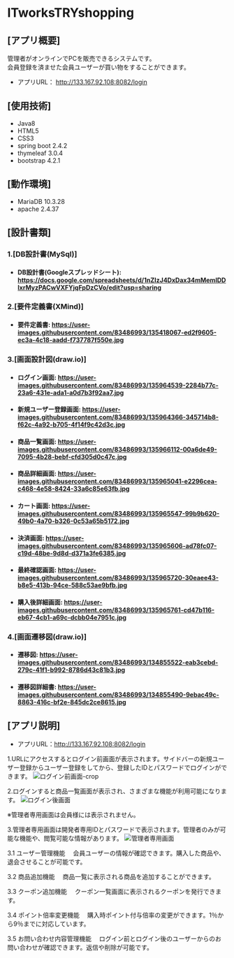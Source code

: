 # ITworksTRYshopping

## [アプリ概要]
管理者がオンラインでPCを販売できるシステムです。  
会員登録を済ませた会員ユーザーが買い物をすることができます。  
* アプリURL： http://133.167.92.108:8082/login

## [使用技術]
* Java8
* HTML5
* CSS3
* spring boot 2.4.2
* thymeleaf 3.0.4
* bootstrap 4.2.1

## [動作環境]
* MariaDB 10.3.28
* apache 2.4.37

 ## [設計書類]
 
 
### 1.[DB設計書(MySql)]  

* #### DB設計書(Googleスプレッドシート): https://docs.google.com/spreadsheets/d/1nZIzJ4DxDax34mMemlDDlxrMyzPACwVXFYjqFpDzCVo/edit?usp=sharing

### 2.[要件定義書(XMind)]  
  
* #### 要件定義書: https://user-images.githubusercontent.com/83486993/135418067-ed2f9605-ec3a-4c18-aadd-f737787f550e.jpg

### 3.[画面設計図(draw.io)]  

* #### ログイン画面:  https://user-images.githubusercontent.com/83486993/135964539-2284b77c-23a6-431e-ada1-a0d7b3f92aa7.jpg
* #### 新規ユーザー登録画面: https://user-images.githubusercontent.com/83486993/135964366-345714b8-f62c-4a92-b705-4f14f9c42d3c.jpg
* #### 商品一覧画面: https://user-images.githubusercontent.com/83486993/135966112-00a6de49-7095-4b28-bebf-cfd305d0c47c.jpg
* #### 商品詳細画面: https://user-images.githubusercontent.com/83486993/135965041-e2296cea-c468-4e58-8424-33a6c85e63fb.jpg
* #### カート画面: https://user-images.githubusercontent.com/83486993/135965547-99b9b620-49b0-4a70-b326-0c53a65b5172.jpg
* #### 決済画面: https://user-images.githubusercontent.com/83486993/135965606-ad78fc07-c19d-48be-9d8d-d371a3fe6385.jpg
* #### 最終確認画面: https://user-images.githubusercontent.com/83486993/135965720-30eaee43-b8e5-413b-94ce-588c53ae9bfb.jpg
* #### 購入後詳細画面: https://user-images.githubusercontent.com/83486993/135965761-cd47b116-eb67-4cb1-a69c-dcbb04e7951c.jpg



### 4.[画面遷移図(draw.io)]  

* #### 遷移図: https://user-images.githubusercontent.com/83486993/134855522-eab3cebd-279c-41f1-b992-8786d43c81b3.jpg
* #### 遷移図詳細書: https://user-images.githubusercontent.com/83486993/134855490-9ebac49c-8863-416c-bf2e-845dc2ce8615.jpg  



## [アプリ説明] ##
  
* アプリURL：http://133.167.92.108:8082/login

1.URLにアクセスするとログイン前画面が表示されます。サイドバーの新規ユーザー登録からユーザー登録をしてから、登録したIDとパスワードでログインができます。
![ログイン前画面-crop](https://user-images.githubusercontent.com/83486993/134625852-d02dbba7-68af-40fc-a1b8-d996f31eee8a.png)

2.ログインすると商品一覧画面が表示され、さまざまな機能が利用可能になります。
![ログイン後画面](https://user-images.githubusercontent.com/83486993/134626218-54cfcd64-e41a-443d-ab76-281a2c2fd6b5.png)

※管理者専用画面は会員様には表示されません。


3.管理者専用画面は開発者専用IDとパスワードで表示されます。管理者のみが可能な機能や、閲覧可能な情報があります。
![管理者専用画面](https://user-images.githubusercontent.com/83486993/135576676-e0ea6d51-dd0e-4ffa-9efa-4123fc922f05.png)



3.1 ユーザー管理機能
　会員ユーザーの情報が確認できます。購入した商品や、退会させることが可能です。

3.2 商品追加機能
　商品一覧に表示される商品を追加することができます。

3.3 クーポン追加機能
　クーポン一覧画面に表示されるクーポンを発行できます。

3.4 ポイント倍率変更機能
　購入時ポイント付与倍率の変更ができます。1％から9％までに対応しています。

3.5 お問い合わせ内容管理機能
　ログイン前とログイン後のユーザーからのお問い合わせが確認できます。返信や削除が可能です。









